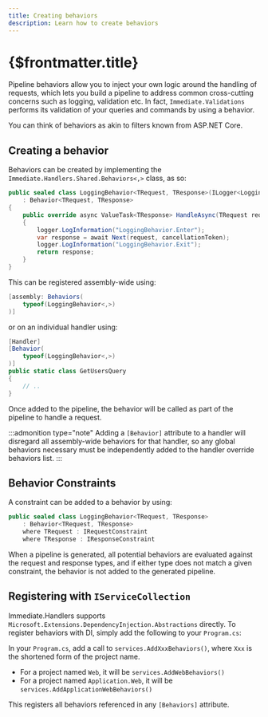 ```yaml
---
title: Creating behaviors
description: Learn how to create behaviors
---
```


# {$frontmatter.title}

Pipeline behaviors allow you to inject your own logic around the handling of requests, which lets you build a pipeline to address common cross-cutting concerns such as logging, validation etc. In fact, `Immediate.Validations` performs its validation of your queries and commands by using a behavior.

You can think of behaviors as akin to filters known from ASP.NET Core.

## Creating a behavior

Behaviors can be created by implementing the `Immediate.Handlers.Shared.Behaviors<,>` class, as so:

```cs
public sealed class LoggingBehavior<TRequest, TResponse>(ILogger<LoggingBehavior<TRequest, TResponse>> logger)
	: Behavior<TRequest, TResponse>
{
	public override async ValueTask<TResponse> HandleAsync(TRequest request, CancellationToken cancellationToken)
	{
		logger.LogInformation("LoggingBehavior.Enter");
		var response = await Next(request, cancellationToken);
		logger.LogInformation("LoggingBehavior.Exit");
		return response;
	}
}
```

This can be registered assembly-wide using:

```cs
[assembly: Behaviors(
	typeof(LoggingBehavior<,>)
)]
```

or on an individual handler using:

```cs
[Handler]
[Behavior(
	typeof(LoggingBehavior<,>)
)]
public static class GetUsersQuery
{
	// ..
}
```

Once added to the pipeline, the behavior will be called as part of the pipeline to handle a request.

:::admonition type="note"
Adding a `[Behavior]` attribute to a handler will disregard all assembly-wide behaviors for that handler, so any
global behaviors necessary must be independently added to the handler override behaviors list.
:::

## Behavior Constraints

A constraint can be added to a behavior by using:

```cs
public sealed class LoggingBehavior<TRequest, TResponse>
	: Behavior<TRequest, TResponse>
	where TRequest : IRequestConstraint
	where TResponse : IResponseConstraint
```

When a pipeline is generated, all potential behaviors are evaluated against the request and response types, and if
either type does not match a given constraint, the behavior is not added to the generated pipeline.

## Registering with `IServiceCollection`

Immediate.Handlers supports `Microsoft.Extensions.DependencyInjection.Abstractions` directly. To register behaviors with DI, simply add the following to your `Program.cs`:

In your `Program.cs`, add a call to `services.AddXxxBehaviors()`, where `Xxx` is the shortened form of the project name.
* For a project named `Web`, it will be `services.AddWebBehaviors()`
* For a project named `Application.Web`, it will be `services.AddApplicationWebBehaviors()`

This registers all behaviors referenced in any `[Behaviors]` attribute.
